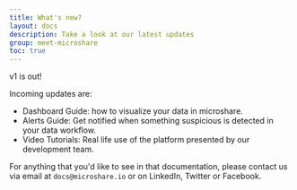 ```yaml
---
title: What's new?
layout: docs
description: Take a look at our latest updates
group: meet-microshare
toc: true
---
```


v1 is out! 

Incoming updates are:
- Dashboard Guide: how to visualize your data in microshare.
- Alerts Guide: Get notified when something suspicious is detected in your data workflow.
- Video Tutorials: Real life use of the platform presented by our development team.

For anything that you'd like to see in that documentation, please contact us via email at `docs@microshare.io` or on LinkedIn, Twitter or Facebook.  
